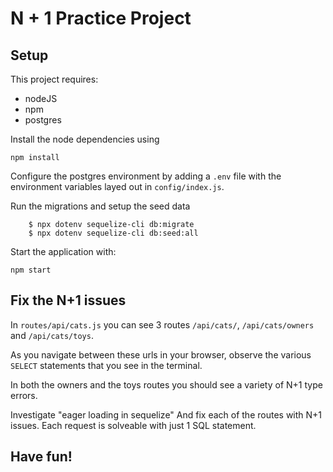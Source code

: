 # N + 1 Practice Project


## Setup
This project requires:

  - nodeJS
  - npm
  - postgres

Install the node dependencies using

`npm install`

Configure the postgres environment by adding a `.env` file with the environment variables layed out in `config/index.js`.

Run the migrations and setup the seed data

```
    $ npx dotenv sequelize-cli db:migrate
    $ npx dotenv sequelize-cli db:seed:all
```

Start the application with:

`npm start`

## Fix the N+1 issues

In `routes/api/cats.js` you can see 3 routes `/api/cats/`, `/api/cats/owners` and `/api/cats/toys`.

As you navigate between these urls in your browser, observe the various `SELECT` statements that you see in the terminal.

In both the owners and the toys routes you should see a variety of N+1 type errors.

Investigate "eager loading in sequelize"  And fix each of the routes with N+1 issues.  Each request is solveable with just 1 SQL statement.

## Have fun!
